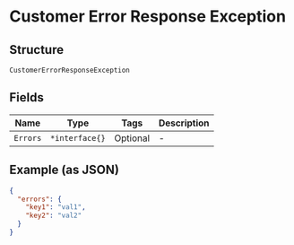 
# Customer Error Response Exception

## Structure

`CustomerErrorResponseException`

## Fields

| Name | Type | Tags | Description |
|  --- | --- | --- | --- |
| `Errors` | `*interface{}` | Optional | - |

## Example (as JSON)

```json
{
  "errors": {
    "key1": "val1",
    "key2": "val2"
  }
}
```

